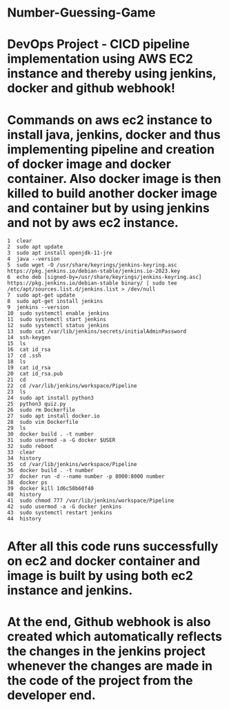 # Number-Guessing-Game
# DevOps Project - CICD pipeline implementation using AWS EC2 instance and thereby using jenkins, docker and github webhook!
# Commands on aws ec2 instance to install java, jenkins, docker and thus implementing pipeline and creation of docker image and docker container. Also docker image is then killed to build another docker image and container but by using jenkins and not by aws ec2 instance. 
    1  clear 
    2  sudo apt update
    3  sudo apt install openjdk-11-jre
    4  java --version
    5  sudo wget -O /usr/share/keyrings/jenkins-keyring.asc   https://pkg.jenkins.io/debian-stable/jenkins.io-2023.key
    6  echo deb [signed-by=/usr/share/keyrings/jenkins-keyring.asc]   https://pkg.jenkins.io/debian-stable binary/ | sudo tee   /etc/apt/sources.list.d/jenkins.list > /dev/null
    7  sudo apt-get update
    8  sudo apt-get install jenkins
    9  jenkins --version
    10  sudo systemctl enable jenkins
    11  sudo systemctl start jenkins
    12  sudo systemctl status jenkins
    13  sudo cat /var/lib/jenkins/secrets/initialAdminPassword
    14  ssh-keygen
    15  ls
    16  cat id_rsa
    17  cd .ssh
    18  ls
    19  cat id_rsa
    20  cat id_rsa.pub
    21  cd
    22  cd /var/lib/jenkins/workspace/Pipeline
    23  ls
    24  sudo apt install python3
    25  python3 quiz.py
    26  sudo rm Dockerfile
    27  sudo apt install docker.io
    28  sudo vim Dockerfile
    29  ls
    30  docker build . -t number
    31  sudo usermod -a -G docker $USER
    32  sudo reboot
    33  clear
    34  history
    35  cd /var/lib/jenkins/workspace/Pipeline
    36  docker build . -t number
    37  docker run -d --name number -p 8000:8000 number
    38  docker ps
    39  docker kill 1d6c50b60f40
    40  history
    41  sudo chmod 777 /var/lib/jenkins/workspace/Pipeline
    42  sudo usermod -a -G docker jenkins
    43  sudo systemctl restart jenkins
    44  history
# After all this code runs successfully on ec2 and docker container and image is built by using both ec2 instance and jenkins.
# At the end, Github webhook is also created which automatically reflects the changes in the jenkins project whenever the changes are made in the code of the project from the developer end.
